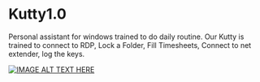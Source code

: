# Kutty1.0
Personal assistant for windows trained to do daily routine. Our Kutty is trained to connect to RDP, Lock a Folder, Fill Timesheets, Connect to net extender, log the keys.


[![IMAGE ALT TEXT HERE](https://img.youtube.com/vi/zx5IOju1pLU/0.jpg)](https://www.youtube.com/watch?v=zx5IOju1pLU)
